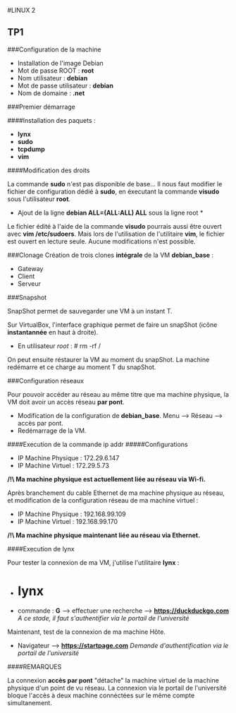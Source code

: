 #LINUX 2

## TP1

###Configuration de la machine

* Installation de l'image Debian
* Mot de passe ROOT : **root**
* Nom utilisateur : **debian** 
* Mot de passe utilisateur : **debian**
* Nom de domaine : **.net**

###Premier démarrage

####Installation des paquets :

* **lynx**
* **sudo**
* **tcpdump**
* **vim**

####Modification des droits

La commande **sudo** n'est pas disponible de base... Il nous faut modifier le fichier de configuration dédié à **sudo**, en éxecutant
la commande **visudo** sous l'utilisateur **root**.

* Ajout de la ligne **debian  ALL=(ALL:ALL)  ALL** sous la ligne root *

Le fichier édité à l'aide de la commande **visudo** pourrais aussi être ouvert avec **vim /etc/sudoers**.
Mais lors de l'utilisation de l'utilitaire **vim**, le fichier est ouvert en lecture seule. Aucune modifications n'est possible.

###Clonage
Création de trois clones **intégrale** de la VM **debian_base** :
* Gateway
* Client
* Serveur

###Snapshot

SnapShot permet de sauvegarder une VM à un instant T.

Sur VirtualBox, l'interface graphique permet de faire un snapShot (icône **instantannée** en haut à droite).

* En utilisateur *root* : # rm -rf /

On peut ensuite réstaurer la VM au moment du snapShot. La machine redémarre et ce charge au moment T du snapShot.

###Configuration réseaux

Pour pouvoir accéder au réseau au même titre que ma machine physique, la VM doit avoir un accès réseau **par pont**.

* Modification de la configuration de **debian_base**. Menu --> Réseau --> accès par pont.
* Redémarrage de la VM.

####Execution de la commande ip addr
#####Configurations

* IP Machine Physique : 172.29.6.147
* IP Machine Virtuel : 172.29.5.73

**/!\ Ma machine physique est actuellement liée au réseau via Wi-fi.**

Après branchement du cable Ethernet de ma machine physique au réseau, et modification de la configuration réseau de
ma machine virtuel :

* IP Machine Physique : 192.168.99.109
* IP Machine Virtuel : 192.168.99.170

**/!\ Ma machine physique maintenant liée au réseau via Ethernet.**

####Execution de lynx

Pour tester la connexion de ma VM, j'utilise l'utilitaire **lynx** :
* # lynx
* commande : **G** --> effectuer une recherche --> **https://duckduckgo.com**
*A ce stade, il faut s'authentifier via le portail de l'université*

Maintenant, test de la connexion de ma machine Hôte.

* Navigateur --> **https://startpage.com**
*Demande d'authentification via le portail de l'université*

####REMARQUES

La connexion **accès par pont** "détache" la machine virtuel de la machine physique d'un point de vu réseau.
La connexion via le portail de l'université bloque l'accès à deux machine connéctées sur le même compte simultanement.




